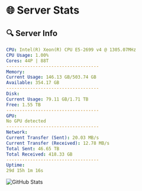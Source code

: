 # 🌐 Server Stats
## 🔍 Server Info
```yaml
CPU: Intel(R) Xeon(R) CPU E5-2699 v4 @ 1305.07MHz
CPU Usage: 1.00%
Cores: 44P | 88T
-----------------------------------
Memory:
Current Usage: 146.13 GB/503.74 GB
Available: 354.17 GB
-----------------------------------
Disk:
Current Usage: 79.11 GB/1.71 TB
Free: 1.55 TB
-----------------------------------
GPU:
No GPU detected
-----------------------------------
Network:
Current Transfer (Sent): 20.03 MB/s
Current Transfer (Received): 12.78 MB/s
Total Sent: 46.65 TB
Total Received: 418.33 GB
-----------------------------------
Uptime:
29d 15h 1m 16s
```
![GitHub Stats](https://img.shields.io/badge/Updated-2025-04-06_12:24:05-blue)